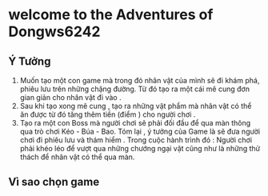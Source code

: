 # welcome to the Adventures of Dongws6242

## Ý Tưởng
1. Muốn tạo một con game mà trong đó nhân vật của mình sẽ đi khám phá, phiêu lưu trên những chặng đường. Từ đó tạo ra một cái mê cung đơn gian giản cho nhân vật đi vào .
2. Sau khi tạo xong mê cung , tạo ra những vật phẩm mà nhân vật có thể ăn được từ đó tăng thêm tiền (điểm ) cho người chơi .
3. Tạo ra một con Boss mà người chơi sẽ phải đối đầu để qua màn thông qua trò chơi Kéo - Búa - Bao.
Tóm lại , ý tưởng của Game là sẽ đưa người chơi đi phiêu lưu và thám hiểm . Trong cuộc hành trình đó : Người chơi phải khéo léo để vượt qua những chướng ngại vật cũng như là những thử thách để nhân vật có thể qua màn.

## Vì sao chọn game
